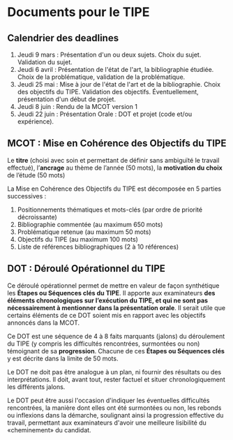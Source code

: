# Documents pour le TIPE

## Calendrier des deadlines

1. Jeudi 9 mars : Présentation d'un ou deux sujets. Choix du sujet. Validation du sujet.
2. Jeudi 6 avril : Présentation de l'état de l'art, la bibliographie étudiée. Choix de la problématique, validation de la problématique.
3. Jeudi 25 mai : Mise à jour de l'état de l'art et de la bibliographie. Choix des objectifs du TIPE. Validation des objectifs. Éventuellement, présentation d'un début de projet.
4. Jeudi 8 juin : Rendu de la MCOT version 1
5. Jeudi 22 juin : Présentation Orale : DOT et projet (code et/ou expérience).


## MCOT : Mise en Cohérence des Objectifs du TIPE

Le **titre** (choisi avec soin et permettant de définir sans ambiguïté le travail effectué), l’**ancrage** au thème de l’année (50 mots), la **motivation du choix** de l’étude (50 mots)

La Mise en Cohérence des Objectifs du TIPE est décomposée en 5 parties successives :

1. Positionnements thématiques et mots-clés (par ordre de priorité décroissante)
2. Bibliographie commentée (au maximum 650 mots)
3. Problématique retenue (au maximum 50 mots)
4. Objectifs du TIPE (au maximum 100 mots)
5. Liste de références bibliographiques (2 à 10 références)

## DOT : Déroulé Opérationnel du TIPE

Ce déroulé opérationnel permet de mettre en valeur de façon synthétique les **Étapes ou Séquences clés du TIPE**. Il apporte aux examinateurs **des éléments chronologiques sur l’exécution du TIPE, et qui ne sont pas nécessairement à mentionner dans la présentation orale**. Il serait utile que certains éléments de ce DOT soient mis en rapport avec les objectifs annoncés dans la MCOT.

Ce DOT est une séquence de 4 à 8 faits marquants (jalons) du déroulement du TIPE (y compris les difficultés rencontrées, surmontées ou non) témoignant de sa **progression**. Chacune de ces **Étapes ou Séquences clés** y est décrite dans la limite de 50 mots.

Le DOT ne doit pas être analogue à un plan, ni fournir des résultats ou des interprétations. Il doit, avant tout, rester factuel et situer chronologiquement les différents jalons.

Le DOT peut être aussi l'occasion d'indiquer les éventuelles difficultés rencontrées, la manière dont elles ont été surmontées ou non, les rebonds ou inflexions dans la démarche, soulignant ainsi la progression effective du travail, permettant aux examinateurs d'avoir une meilleure lisibilité du «cheminement» du candidat.


